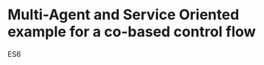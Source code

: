 Multi-Agent and Service Oriented example for a co-based control flow
===========================================

ES6

